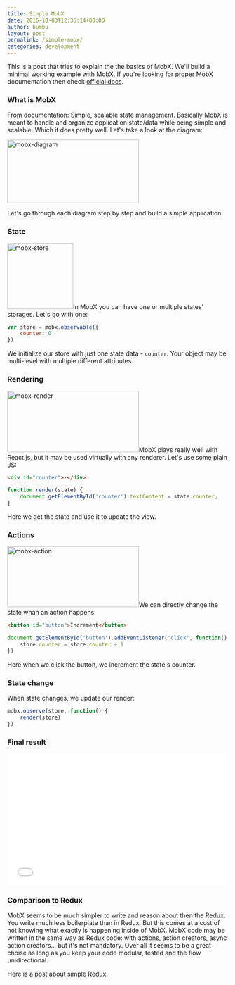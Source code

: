 ```yaml
---
title: Simple MobX
date: 2016-10-03T12:35:14+00:00
author: bumbu
layout: post
permalink: /simple-mobx/
categories: development
---
```

This is a post that tries to explain the the basics of MobX. We'll build a minimal working example with MobX. If you're looking for proper MobX documentation then check [official docs](https://mobxjs.github.io/mobx/).

### What is MobX

From documentation: Simple, scalable state management. Basically MobX is meant to handle and organize application state/data while being simple and scalable. Which it does pretty well. Let's take a look at the diagram:

<img src="http://bumbu.me/wp-content/uploads/2016/10/mobx-diagram-300x144.png" alt="mobx-diagram" width="300" height="144" class="alignnone size-medium wp-image-1036" />

Let's go through each diagram step by step and build a simple application.

### State

<img src="http://bumbu.me/wp-content/uploads/2016/10/mobx-store-150x150.png" alt="mobx-store" width="150" height="150" class="alignright size-thumbnail wp-image-1040" />In MobX you can have one or multiple states' storages. Let's go with one:

```js
var store = mobx.observable({
    counter: 0
})
```

We initialize our store with just one state data - `counter`. Your object may be multi-level with multiple different attributes.

### Rendering

<img src="http://bumbu.me/wp-content/uploads/2016/10/mobx-render-300x139.png" alt="mobx-render" width="300" height="139" class="alignright size-medium wp-image-1039" />MobX plays really well with React.js, but it may be used virtually with any renderer. Let's use some plain JS:

```html
<div id="counter">-</div>
```

```js
function render(state) {
    document.getElementById('counter').textContent = state.counter;
}
```

Here we get the state and use it to update the view.

### Actions

<img src="http://bumbu.me/wp-content/uploads/2016/10/mobx-action-300x138.png" alt="mobx-action" width="300" height="138" class="alignright size-medium wp-image-1038" />We can directly change the state whan an action happens:

```html
<button id="button">Increment</button>
```

```js
document.getElementById('button').addEventListener('click', function() {
    store.counter = store.counter + 1
})
```

Here when we click the button, we increment the state's counter.

### State change

When state changes, we update our render:

```js
mobx.observe(store, function() {
    render(store)
})
```

### Final result

<iframe width="100%" height="300" src="//jsfiddle.net/bumbu/n1zjr1vw/embedded/js,html,resources,result/" allowfullscreen="allowfullscreen" frameborder="0"></iframe>


### Comparison to Redux

MobX seems to be much simpler to write and reason about then the Redux. You write much less boilerplate than in Redux. But this comes at a cost of not knowing what exactly is happening inside of MobX. MobX code may be written in the same way as Redux code: with actions, action creators, async action creators... but it's not mandatory. Over all it seems to be a great choise as long as you keep your code modular, tested and the flow unidirectional.

[Here is a post about simple Redux](/simple-redux/ ).
